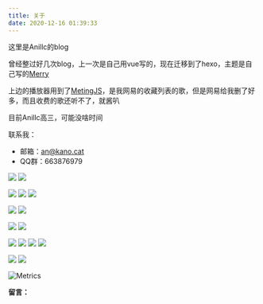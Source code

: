 ```yaml
---
title: 关于
date: 2020-12-16 01:39:33
---
```


<link rel="stylesheet" href="https://cdn.jsdelivr.net/npm/aplayer/dist/APlayer.min.css">
<script src="https://cdn.jsdelivr.net/npm/aplayer/dist/APlayer.min.js"></script>
<script src="https://cdn.jsdelivr.net/npm/meting@2/dist/Meting.min.js"></script>

<meting-js
	server="netease"
	type="playlist"
	id="607264991"
  list-folded="true">
</meting-js>

这里是Anillc的blog  

曾经整过好几次blog，上一次是自己用vue写的，现在迁移到了hexo，主题是自己写的[Merry](https://github.com/Anillc/merry)  

上边的播放器用到了[MetingJS](https://github.com/metowolf/MetingJS)，是我网易的收藏列表的歌，但是网易给我删了好多，而且收费的歌还听不了，就酱叭  

目前Anillc高三，可能没啥时间  

联系我：
- 邮箱：<an@kano.cat>  
- QQ群：663876979  

![](https://img.shields.io/badge/Windows-blue?style=flat-square&logo=windows) ![](https://img.shields.io/badge/Android-blue?style=flat-square&logo=android)  

![](https://img.shields.io/badge/IntelliJ%20idea-blue?style=flat-square&logo=intellij-idea) ![](https://img.shields.io/badge/Visual%20Studio%20Code-blue?style=flat-square&logo=visual-studio-code) ![](https://img.shields.io/badge/Vim-blue?style=flat-square&logo=vim)  

![](https://img.shields.io/badge/CoffeeScript-blue?style=flat-square&logo=coffeescript) ![](https://img.shields.io/badge/kotlin-blue?style=flat-square&logo=kotlin)  

![](https://img.shields.io/badge/Vue-blue?style=flat-square&logo=vue.js) ![](https://img.shields.io/badge/Vert.x-blue?style=flat-square&logo=eclipse-vert.x)  

![](https://img.shields.io/badge/Gradle-blue?style=flat-square&logo=gradle) ![](https://img.shields.io/badge/Webpack-blue?style=flat-square&logo=webpack) ![](https://img.shields.io/badge/npm-blue?style=flat-square&logo=npm) ![](https://img.shields.io/badge/Yarn-blue?style=flat-square&logo=yarn)  

![](https://img.shields.io/badge/Jvm-blue?style=flat-square&logo=java) ![](https://img.shields.io/badge/Node.js-blue?style=flat-square&logo=node.js)  

![Metrics](https://metrics.lecoq.io/Anillc?template=classic&activity=1&languages=1&activity.limit=5&activity.days=14&activity.filter=all&config.timezone=Asia%2FShanghai&config.animated=true)  

__留言：__  

<div id="comment"></div>

<link rel="stylesheet" href="https://cdn.jsdelivr.net/npm/gitalk@1/dist/gitalk.css">
<script src="https://cdn.jsdelivr.net/npm/gitalk@1/dist/gitalk.min.js"></script>

<script>
var gitalk = new Gitalk({
  clientID: 'd5b1758ee907a7f17696',
  clientSecret: 'c316109f7e673712d3e785a7fffb33a64872b6ca',
  repo: 'blog',
  owner: 'Anillc',
  admin: ['Anillc'],
  title: 'About Comments',
  id: 'about-comments',
  proxy: 'https://shielded-brushlands-08810.herokuapp.com/https://github.com/login/oauth/access_token'
})

gitalk.render('comment')
</script>
